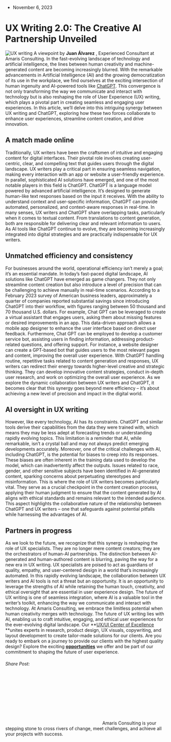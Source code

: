 * November 6, 2023


# UX Writing 2.0: The Creative AI Partnership Unveiled
![UX writing](https://amaris.com/wp-content/uploads/2023/11/UX-AI-2-1024x724.webp)
A viewpoint by **Juan Álvarez** , Experienced Consultant at Amaris Consulting.
In the fast-evolving landscape of technology and artificial intelligence, the lines between human creativity and machine-generated content are becoming increasingly blurred. With the remarkable advancements in Artificial Intelligence (AI) and the growing democratization of its use in the workplace, we find ourselves at the exciting intersection of human ingenuity and AI-powered tools like [ChatGPT](https://openai.com/chatgpt). This convergence is not only transforming the way we communicate and interact with technology but is also reshaping the role of User Experience (UX) writing, which plays a pivotal part in creating seamless and engaging user experiences.
In this article, we’ll delve into this intriguing synergy between UX writing and ChatGPT, exploring how these two forces collaborate to enhance user experiences, streamline content creation, and drive innovation.
## **A match made online**
Traditionally, UX writers have been the craftsmen of intuitive and engaging content for digital interfaces. Their pivotal role involves creating user-centric, clear, and compelling text that guides users through the digital landscape. UX writers play a critical part in ensuring seamless navigation, making every interaction with an app or website a user-friendly experience.
In parallel, sophisticated AI solutions have emerged, and one of the most notable players in this field is ChatGPT. ChatGPT is a language model powered by advanced artificial intelligence. It’s designed to generate human-like text responses based on the input it receives. With the ability to understand context and user-specific information, ChatGPT can provide automated, personalized, and context-aware responses in real-time.
In many senses, UX writers and ChatGPT share overlapping tasks, particularly when it comes to textual content. From translations to content generation, both are responsible for delivering clear and relevant information to users. As AI tools like ChatGPT continue to evolve, they are becoming increasingly integrated into digital strategies and are practically indispensable for UX writers.
## **Unmatched efficiency and consistency**
For businesses around the world, operational efficiency isn’t merely a goal; it’s an essential mandate. In today’s fast-paced digital landscape, AI solutions like ChatGPT have emerged as game changers. They not only streamline content creation but also introduce a level of precision that can be challenging to achieve manually in real-time scenarios. According to a February 2023 survey of American business leaders, approximately a quarter of companies reported substantial savings since introducing ChatGPT into their workflow, with figures ranging between 50 thousand and 70 thousand U.S. dollars.
For example, Chat GPT can be leveraged to create a virtual assistant that engages users, asking them about missing features or desired improvements in an app. This data-driven approach allows a mobile app designer to enhance the user interface based on direct user feedback.
Furthermore, Chat GPT can be employed to develop a customer service bot, assisting users in finding information, addressing product-related questions, and offering support. For instance, a website designer can create a GPT-based bot that guides users to the most relevant pages and content, improving the overall user experience.
With ChatGPT handling routine, repetitive tasks related to content generation and responses, UX writers can redirect their energy towards higher-level creative and strategic thinking. They can develop innovative content strategies, conduct in-depth user research, and work on optimizing the overall user experience. As we explore the dynamic collaboration between UX writers and ChatGPT, it becomes clear that this synergy goes beyond mere efficiency – it’s about achieving a new level of precision and impact in the digital world.
## **AI oversight** in UX writing
However, like every technology, AI has its constraints. ChatGPT and similar tools derive their capabilities from the data they were trained with, which means they may be less adept at forecasting trends or understanding rapidly evolving topics. This limitation is a reminder that AI, while remarkable, isn’t a crystal ball and may not always predict emerging developments accurately.
Moreover, one of the critical challenges with AI, including ChatGPT, is the potential for biases to creep into its responses. These biases are often inherent in the training data used to develop the model, which can inadvertently affect the outputs. Issues related to race, gender, and other sensitive subjects have been identified in AI-generated content, sparking concerns about perpetuating stereotypes and misinformation.
This is where the role of UX writers becomes particularly vital. They serve as a crucial checkpoint in the content creation process, applying their human judgment to ensure that the content generated by AI aligns with ethical standards and remains relevant to the intended audience. This aspect highlights the collaborative nature of the relationship between ChatGPT and UX writers – one that safeguards against potential pitfalls while harnessing the advantages of AI.
## **Partners in progress**
As we look to the future, we recognize that this synergy is reshaping the role of UX specialists. They are no longer mere content creators; they are the orchestrators of human-AI partnerships. The distinction between AI-generated and human-authored content is blurring, paving the way for a new era in UX writing. UX specialists are poised to act as guardians of quality, empathy, and user-centered design in a world that’s increasingly automated.
In this rapidly evolving landscape, the collaboration between UX writers and AI tools is not a threat but an opportunity. It is an opportunity to leverage the strengths of AI while retaining the human touch, creativity, and ethical oversight that are essential in user experience design. The future of UX writing is one of seamless integration, where AI is a valuable tool in the writer’s toolkit, enhancing the way we communicate and interact with technology.
At Amaris Consulting, we embrace the limitless potential when human creativity merges with technology. The future of UX writing lies with AI, enabling us to craft intuitive, engaging, and ethical user experiences for the ever-evolving digital landscape. Our **[UX/UI Center of Excellence](https://amaris.com/center-of-excellence/ux-ui/) **unites experts in research, product design, UX visuals, copywriting, and layout development to create tailor-made solutions for our clients.
Are you ready to embark on a journey to provide our clients with the highest quality design? Explore the exciting [**opportunities**](https://careers.amaris.com/?utm_source=amaris&utm_medium=button) we offer and be part of our commitment to shaping the future of user experience.
###### Share Post:
![Amaris Logo](data:image/svg+xml,%3Csvg%20xmlns='http://www.w3.org/2000/svg'%20viewBox='0%200%200%200'%3E%3C/svg%3E)
Amaris Consulting is your stepping stone to cross rivers of change, meet challenges, and achieve all your projects with success.
